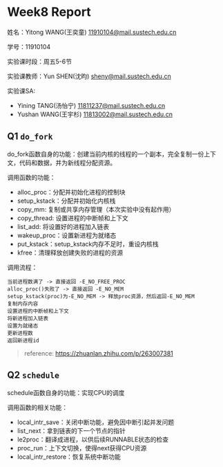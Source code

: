 # Week8 Report
姓名：Yitong WANG(王奕童) 11910104@mail.sustech.edu.cn

学号：11910104

实验课时段：周五5-6节

实验课教师：Yun SHEN(沈昀) sheny@mail.sustech.edu.cn

实验课SA:
- Yining TANG(汤怡宁) 11811237@mail.sustech.edu.cn
- Yushan WANG(王宇杉) 11813002@mail.sustech.edu.cn

## Q1 `do_fork`
do_fork函数自身的功能：创建当前内核的线程的一个副本，完全复制一份上下文，代码和数据，并为新线程分配资源。

调用函数的功能：
- alloc_proc：分配并初始化进程的控制块
- setup_kstack：分配并初始化内核栈
- copy_mm: 复制或共享内存管理（本次实验中没有起作用）
- copy_thread: 设置进程的中断帧和上下文
- list_add: 将设置好的进程加入链表
- wakeup_proc：设置新进程为就绪态
- put_kstack：setup_kstack内存不足时，重设内核栈
- kfree：清理释放创建失败的进程的资源

调用流程：
```
当前进程数满了 -> 直接返回 -E_NO_FREE_PROC
alloc_proc()失败了 -> 直接返回 -E_NO_MEM
setup_kstack(proc)为-E_NO_MEM -> 释放proc资源，然后返回-E_NO_MEM
复制内存内容
设置进程的中断帧和上下文
将新进程加入链表
设置为就绪态
更新进程数
返回新进程id
```
> reference: https://zhuanlan.zhihu.com/p/263007381


## Q2 `schedule`

schedule函数自身的功能：实现CPU的调度

调用函数的相关功能：
- local_intr_save：关闭中断功能，避免因中断引起并发问题
- list_next：拿到链表的下一个节点的指针
- le2proc：翻译成进程，以供后续RUNNABLE状态的检查
- proc_run：上下文切换，使得next获得CPU资源
- local_intr_restore：恢复系统中断功能
